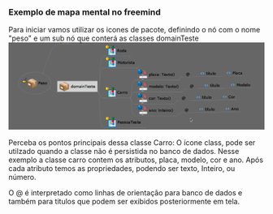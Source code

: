### Exemplo de mapa mental no freemind

Para iniciar vamos utilizar os icones de pacote, definindo o nó com o nome "peso" e um sub nó que conterá as classes domainTeste
![exemplo mapa](/imagens/classe.png)

Perceba os pontos principais dessa classe Carro: 
O ícone class, pode ser utilzado quando a classe não é persistida no banco de dados. 
Nesse exemplo a classe carro contem os atributos, placa, modelo, cor e ano. Após 
cada atributo temos as propriedades, podendo ser texto, Inteiro, ou número.

O @ é interpretado como linhas de orientação para banco de dados e também para titulos que podem ser exibidos posteriormente em tela. 
